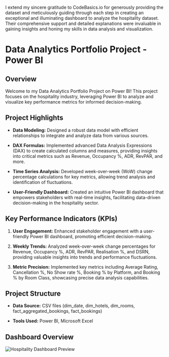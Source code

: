 I extend my sincere gratitude to CodeBasics.io for generously providing the dataset and meticulously guiding through each step in creating an exceptional and illuminating dashboard to analyze the hospitality dataset. Their comprehensive support and detailed explanations were invaluable in gaining insights and honing my skills in data analysis and visualization.

# Data Analytics Portfolio Project - Power BI

## Overview

Welcome to my Data Analytics Portfolio Project on Power BI! This project focuses on the hospitality industry, leveraging Power BI to analyze and visualize key performance metrics for informed decision-making. 

## Project Highlights

- **Data Modeling:** Designed a robust data model with efficient relationships to integrate and analyze data from various sources.
  
- **DAX Formulas:** Implemented advanced Data Analysis Expressions (DAX) to create calculated columns and measures, providing insights into critical metrics such as Revenue, Occupancy %, ADR, RevPAR, and more.

- **Time Series Analysis:** Developed week-over-week (WoW) change percentage calculations for key metrics, allowing trend analysis and identification of fluctuations.

- **User-Friendly Dashboard:** Created an intuitive Power BI dashboard that empowers stakeholders with real-time insights, facilitating data-driven decision-making in the hospitality sector.

## Key Performance Indicators (KPIs)

1. **User Engagement:** Enhanced stakeholder engagement with a user-friendly Power BI dashboard, promoting efficient decision-making.

2. **Weekly Trends:** Analyzed week-over-week change percentages for Revenue, Occupancy %, ADR, RevPAR, Realisation %, and DSRN, providing valuable insights into trends and performance fluctuations.

3. **Metric Precision:** Implemented key metrics including Average Rating, Cancellation %, No Show rate %, Booking % by Platform, and Booking % by Room Class, showcasing precise data analysis capabilities.

## Project Structure

- **Data Source:** CSV files (dim_date, dim_hotels, dim_rooms, fact_aggregated_bookings, fact_bookings)
  
- **Tools Used:** Power BI, Microsoft Excel

## Dashboard Overview
![Hospitality Dashboard Preview](https://github.com/vidhanpandya23/PowerBi-Projects/assets/150880909/ec845855-77b9-4165-8cc8-13cdf9e47b18)


